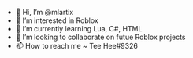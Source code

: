 - 👋 Hi, I’m @mlartix
- 👀 I’m interested in Roblox
- 🌱 I’m currently learning Lua, C#, HTML
- 💞️ I’m looking to collaborate on futue Roblox projects
- 📫 How to reach me ~ Tee Hee#9326

<!---
mlartix/mlartix is a ✨ special ✨ repository because its `README.md` (this file) appears on your GitHub profile.
You can click the Preview link to take a look at your changes.
--->
